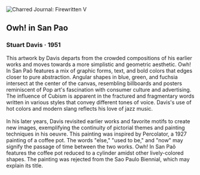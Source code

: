 <div class="artwork-of-the-day">
  <div class="container">
    <div class="img-wrapper">
      <img
        src="https://uploads3.wikiart.org/images/stuart-davis/owh-in-san-pao-1951.jpg!Large.jpg"
        alt="Charred Journal: Firewritten V" />
    </div>
    <div class="artwork-detail">
      <div class="artwork-origin"> 
        <h2 class="artwork-name">Owh! in San Pao</h2>
        <h3 class="artist">
          Stuart Davis
                    ·  1951
        </h3>
      </div>
      <p class="description">
        <span class="artwork-description-text ng-binding" ng-bind-html="viewModel.ArtworkOfTheDay.Description | unsafe">This artwork by Davis departs from the crowded compositions of his earlier works and moves towards a more simplistic and geometric aesthetic. Owh! In San Paõ features a mix of graphic forms, text, and bold colors that edges closer to pure abstraction. Angular shapes in blue, green, and fuchsia intersect at the center of the canvas, resembling billboards and posters reminiscent of Pop art's fascination with consumer culture and advertising. The influence of Cubism is apparent in the fractured and fragmentary words written in various styles that convey different tones of voice. Davis's use of hot colors and modern slang reflects his love of jazz music.<br><br>In his later years, Davis revisited earlier works and favorite motifs to create new images, exemplifying the continuity of pictorial themes and painting techniques in his oeuvre. This painting was inspired by Percolator, a 1927 painting of a coffee pot. The words "else," "used to be," and "now" may signify the passage of time between the two works. Owh! In San Paõ features the coffee pot reduced to a cylinder amidst other lively-colored shapes. The painting was rejected from the Sao Paulo Biennial, which may explain its title.</span>
                        <div class="text-shadow-container" ng-show="showShadow" style=""></div>
      </p>
    </div>
  </div>

</div>
